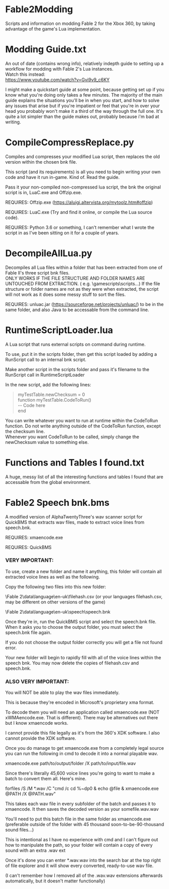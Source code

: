 # Fable2Modding
Scripts and information on modding Fable 2 for the Xbox 360, by taking advantage of the game's Lua implementation.

# Modding Guide.txt
An out of date (contains wrong info), relatively indepth guide to setting up a workflow for modding with Fable 2's Lua instances.   
Watch this instead:  
https://www.youtube.com/watch?v=Gvi9v9_c6KY

I might make a quickstart guide at some point, because getting set up if you know what you're doing only takes a few minutes. The majority of the main guide explains the situations you'll be in when you start, and how to solve any issues that arise but if you're impatient or feel that you're in over your head you probably won't make it a third of the way through the full one. It's quite a lot simpler than the guide makes out, probably because i'm bad at writing.

# CompileCompressReplace.py
Compiles and compresses your modified Lua script, then replaces the old version within the chosen bnk file.

This script (and its requirements) is all you need to begin writing your own code and have it run in-game. Kind of. Read the guide.

Pass it your non-compiled non-compressed lua script, the bnk the original script is in, LuaC.exe and Offzip.exe.

REQUIRES: Offzip.exe (https://aluigi.altervista.org/mytoolz.htm#offzip) 

REQUIRES: LuaC.exe (Try and find it online, or compile the Lua source code).

REQUIRES: Python 3.6 or something, I can't remember what I wrote the script in as I've been sitting on it for a couple of years.

# DecompileAllLua.py 
Decompiles all Lua files within a folder that has been extracted from one of Fable II's three script bnk files.  
ONLY WORKS IF THE FILE STRUCTURE AND FOLDER NAMES ARE UNTOUCHED FROM EXTRACTION. ( e.g. \gamescripts\scripts\...)
If the file structure or folder names are not as they were when extracted, the script will not work as it does some messy stuff to sort the files.

REQUIRES: unluac.jar (https://sourceforge.net/projects/unluac/) to be in the same folder, and also Java to be accessable from the command line.

# RuntimeScriptLoader.lua
A Lua script that runs external scripts on command during runtime.

To use, put it in the scripts folder, then get this script loaded by adding a RunScript call to an internal bnk script.

Make another script in the scripts folder and pass it's filename to the RunScript call in RuntimeScriptLoader

In the new script, add the following lines:

>myTestTable.newChecksum = 0  
>function myTestTable.CodeToRun()  
>--  Code here  
>end  

You can write whatever you want to run at runtime within the CodeToRun function. Do not write anything outside of the CodeToRun function, except the checksum line.  
Whenever you want CodeToRun to be called, simply change the newChecksum value to something else.

# Functions and Tables I found.txt
A huge, messy list of all the interesting functions and tables I found that are accessable from the global environment.

# Fable2 Speech bnk.bms
A modified version of AlphaTwentyThree's wav scanner script for QuickBMS that extracts wav files, made to extract voice lines from speech.bnk.

REQUIRES: xmaencode.exe

REQUIRES: QuickBMS

### VERY IMPORTANT:
To use, create a new folder and name it anything, this folder will contain all extracted voice lines as well as the following.

Copy the following two files into this new folder:

\Fable 2\data\language\en-uk\filehash.csv (or your languages filehash.csv, may be different on other versions of the game)

\Fable 2\data\language\en-uk\speech\speech.bnk

Once they're in, run the QuickBMS script and select the speech.bnk file. When it asks you to choose the output folder, you must select the speech.bnk file again.

  If you do not choose the output folder correctly you will get a file not found error.
  
Your new folder will begin to rapidly fill with all of the voice lines within the speech bnk. You may now delete the copies of filehash.csv and speech.bnk.

### ALSO VERY IMPORTANT:
You will NOT be able to play the wav files immediately.

This is because they're encoded in Microsoft's proprietary xma format.

To decode them you will need an application called xmaencode.exe (NOT xWMAencode.exe. That is different). There may be alternatives out there but I know xmaencode works.

I cannot provide this file legally as it's from the 360's XDK software. I also cannot provide the XDK software.

Once you do manage to get xmaencode.exe from a completely legal source you can run the following in cmd to decode it into a normal playable wav.

xmaencode.exe path/to/output/folder /X path/to/input/file.wav

Since there's literally 45,600 voice lines you're going to want to make a batch to convert them all. Here's mine.

forfiles /S /M *.wav /C "cmd /c cd %~dp0 & echo @file & xmaencode.exe @PATH /X @PATH.wav"

This takes each wav file in every subfolder of the batch and passes it to xmaencode. It then saves the decoded version as your somefile.wav.wav

  You'll need to put this batch file in the same folder as xmaencode.exe (preferable outside of the folder with 45 thousand soon-to-be-90-thousand sound files...)

This is intentional as I have no experience with cmd and I can't figure out how to manipulate the path, so your folder will contain a copy of every sound with an extra .wav ext

Once it's done you can enter *.wav.wav into the search bar at the top right of file explorer and it will show every converted, ready-to-use wav file.

  (I can't remember how I removed all of the .wav.wav extensions afterwards automatically, but it doesn't matter functionally)
